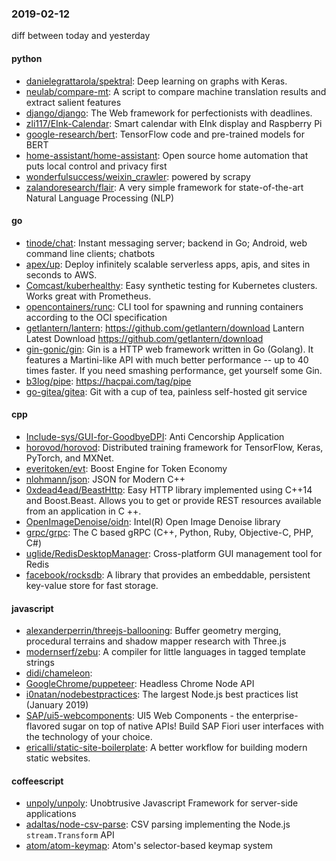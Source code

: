 ### 2019-02-12
diff between today and yesterday

#### python
* [danielegrattarola/spektral](https://github.com/danielegrattarola/spektral): Deep learning on graphs with Keras.
* [neulab/compare-mt](https://github.com/neulab/compare-mt): A script to compare machine translation results and extract salient features
* [django/django](https://github.com/django/django): The Web framework for perfectionists with deadlines.
* [zli117/EInk-Calendar](https://github.com/zli117/EInk-Calendar): Smart calendar with EInk display and Raspberry Pi
* [google-research/bert](https://github.com/google-research/bert): TensorFlow code and pre-trained models for BERT
* [home-assistant/home-assistant](https://github.com/home-assistant/home-assistant):  Open source home automation that puts local control and privacy first
* [wonderfulsuccess/weixin_crawler](https://github.com/wonderfulsuccess/weixin_crawler): powered by scrapy
* [zalandoresearch/flair](https://github.com/zalandoresearch/flair): A very simple framework for state-of-the-art Natural Language Processing (NLP)

#### go
* [tinode/chat](https://github.com/tinode/chat): Instant messaging server; backend in Go; Android, web command line clients; chatbots
* [apex/up](https://github.com/apex/up): Deploy infinitely scalable serverless apps, apis, and sites in seconds to AWS.
* [Comcast/kuberhealthy](https://github.com/Comcast/kuberhealthy): Easy synthetic testing for Kubernetes clusters. Works great with Prometheus.
* [opencontainers/runc](https://github.com/opencontainers/runc): CLI tool for spawning and running containers according to the OCI specification
* [getlantern/lantern](https://github.com/getlantern/lantern):  https://github.com/getlantern/download  Lantern Latest Download https://github.com/getlantern/download 
* [gin-gonic/gin](https://github.com/gin-gonic/gin): Gin is a HTTP web framework written in Go (Golang). It features a Martini-like API with much better performance -- up to 40 times faster. If you need smashing performance, get yourself some Gin.
* [b3log/pipe](https://github.com/b3log/pipe):  https://hacpai.com/tag/pipe
* [go-gitea/gitea](https://github.com/go-gitea/gitea): Git with a cup of tea, painless self-hosted git service

#### cpp
* [Include-sys/GUI-for-GoodbyeDPI](https://github.com/Include-sys/GUI-for-GoodbyeDPI): Anti Cencorship Application
* [horovod/horovod](https://github.com/horovod/horovod): Distributed training framework for TensorFlow, Keras, PyTorch, and MXNet.
* [everitoken/evt](https://github.com/everitoken/evt): Boost Engine for Token Economy
* [nlohmann/json](https://github.com/nlohmann/json): JSON for Modern C++
* [0xdead4ead/BeastHttp](https://github.com/0xdead4ead/BeastHttp): Easy HTTP library implemented using C++14 and Boost.Beast. Allows you to get or provide REST resources available from an application in C ++.
* [OpenImageDenoise/oidn](https://github.com/OpenImageDenoise/oidn): Intel(R) Open Image Denoise library
* [grpc/grpc](https://github.com/grpc/grpc): The C based gRPC (C++, Python, Ruby, Objective-C, PHP, C#)
* [uglide/RedisDesktopManager](https://github.com/uglide/RedisDesktopManager):  Cross-platform GUI management tool for Redis
* [facebook/rocksdb](https://github.com/facebook/rocksdb): A library that provides an embeddable, persistent key-value store for fast storage.

#### javascript
* [alexanderperrin/threejs-ballooning](https://github.com/alexanderperrin/threejs-ballooning): Buffer geometry merging, procedural terrains and shadow mapper research with Three.js
* [modernserf/zebu](https://github.com/modernserf/zebu): A compiler for little languages in tagged template strings
* [didi/chameleon](https://github.com/didi/chameleon):  
* [GoogleChrome/puppeteer](https://github.com/GoogleChrome/puppeteer): Headless Chrome Node API
* [i0natan/nodebestpractices](https://github.com/i0natan/nodebestpractices): The largest Node.js best practices list (January 2019)
* [SAP/ui5-webcomponents](https://github.com/SAP/ui5-webcomponents): UI5 Web Components - the enterprise-flavored sugar on top of native APIs! Build SAP Fiori user interfaces with the technology of your choice.
* [ericalli/static-site-boilerplate](https://github.com/ericalli/static-site-boilerplate): A better workflow for building modern static websites.

#### coffeescript
* [unpoly/unpoly](https://github.com/unpoly/unpoly): Unobtrusive Javascript Framework for server-side applications
* [adaltas/node-csv-parse](https://github.com/adaltas/node-csv-parse): CSV parsing implementing the Node.js `stream.Transform` API
* [atom/atom-keymap](https://github.com/atom/atom-keymap): Atom's selector-based keymap system
